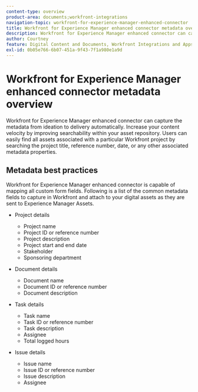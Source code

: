 ```yaml
---
content-type: overview
product-area: documents;workfront-integrations
navigation-topic: workfront-for-experience-manager-enhanced-connector
title: Workfront for Experience Manager enhanced connector metadata overview
description: Workfront for Experience Manager enhanced connector can capture the metadata from ideation to delivery automatically. Increase your content velocity by improving searchability within your asset repository. Users can easily find all assets associated with a particular Workfront project by searching the project title, reference number, date, or any other associated metadata properties.
author: Courtney
feature: Digital Content and Documents, Workfront Integrations and Apps
exl-id: 0b05e766-6b07-451a-9f43-7f1a980e1a9d
---
```

# Workfront for Experience Manager enhanced connector metadata overview

Workfront for Experience Manager enhanced connector can capture the metadata from ideation to delivery automatically. Increase your content velocity by improving searchability within your asset repository. Users can easily find all assets associated with a particular Workfront project by searching the project title, reference number, date, or any other associated metadata properties.

## Metadata best practices

Workfront for Experience Manager enhanced connector is capable of mapping all custom form fields. Following is a list of the common metadata fields to capture in Workfront and attach to your digital assets as they are sent to Experience Manager Assets.

* Project details

   * Project name
   * Project ID or reference number
   * Project description
   * Project start and end date
   * Stakeholder
   * Sponsoring department

* Document details

   * Document name
   * Document ID or reference number
   * Document description

* Task details

   * Task name
   * Task ID or reference number
   * Task description
   * Assignee
   * Total logged hours

* Issue details

   * Issue name
   * Issue ID or reference number
   * Issue description
   * Assignee

